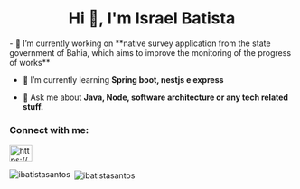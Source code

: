 <h1 align="center">Hi 👋, I'm Israel Batista</h1>
- 🔭 I’m currently working on **native survey application from the state government of Bahia, which aims to improve the monitoring of the progress of works**

- 🌱 I’m currently learning **Spring boot, nestjs e express**

- 💬 Ask me about **Java, Node, software architecture or any tech related stuff.**


<h3 align="left">Connect with me:</h3>
<p align="left">
<a href="https://linkedin.com/in/https://www.linkedin.com/in/israel-batista-bba68018a/" target="blank"><img align="center" src="https://cdn.jsdelivr.net/npm/simple-icons@3.0.1/icons/linkedin.svg" alt="https://www.linkedin.com/in/israel-batista-bba68018a/" height="30" width="40" /></a>
</p>

<p><img align="left" src="https://github-readme-stats.vercel.app/api/top-langs?username=ibatistasantos&show_icons=true&locale=en&layout=compact" alt="ibatistasantos" /></p>

<p>&nbsp;<img align="center" src="https://github-readme-stats.vercel.app/api?username=ibatistasantos&show_icons=true&locale=en" alt="ibatistasantos" /></p>
